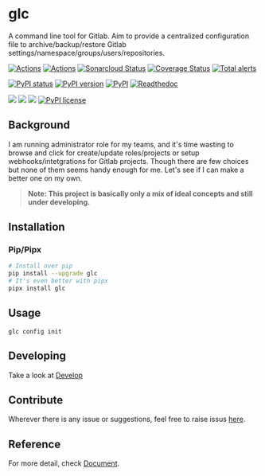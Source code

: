 # glc
A command line tool for Gitlab.
Aim to provide a centralized configuration file to archive/backup/restore Gitlab settings/namespace/groups/users/repositories.

[![Actions](https://github.com/evinoca/glc/workflows/unittest/badge.svg)](https://github.com/evinoca/glc/actions?query=workflow%3Aunittest)
[![Actions](https://github.com/evinoca/glc/workflows/docker/badge.svg)](https://github.com/evinoca/glc/actions?query=workflow%3Adocker)
[![Sonarcloud Status](https://sonarcloud.io/api/project_badges/measure?project=glc&metric=alert_status)](https://sonarcloud.io/dashboard?id=glc)
[![Coverage Status](https://coveralls.io/repos/github/evinoca/glc/badge.svg?branch=master)](https://coveralls.io/github/evinoca/glc?branch=master)
[![Total alerts](https://img.shields.io/lgtm/alerts/g/evinoca/glc.svg?logo=lgtm&logoWidth=18)](https://lgtm.com/projects/g/evinoca/glc/alerts/)

[![PyPI status](https://img.shields.io/pypi/status/glc.svg)](https://pypi.python.org/pypi/ansicolortags/)
[![PyPI version](https://badge.fury.io/py/glc.svg)](https://badge.fury.io/py/glc)
[![PyPI](https://img.shields.io/pypi/pyversions/glc.svg)](https://pypi.org/project/glc/)
[![Readthedoc](https://readthedocs.org/projects/gli/badge/?version=latest)](https://gli.readthedocs.io/en/latest/)

[![](https://img.shields.io/github/repo-size/evinoca/glc.svg)](https://github.com/evinoca/glc)
[![](https://img.shields.io/docker/pulls/evinoca/glc.svg)](https://hub.docker.com/r/evinoca/glc)
[![](https://img.shields.io/docker/automated/evinoca/glc.svg)](https://hub.docker.com/r/evinoca/glc)
[![PyPI license](https://img.shields.io/pypi/l/ansicolortags.svg)](https://pypi.python.org/pypi/glc/)

## Background
I am running administrator role for my teams, and it's time wasting to browse and click for create/update roles/projects or setup webhooks/intetgrations for Gitlab projects. Though there are few choices but none of them seems handy enough for me. Let's see if I can make a better one on my own.

> **Note: This project is basically only a mix of ideal concepts and still under developing.**


## Installation


### Pip/Pipx
```bash
# Install over pip
pip install --upgrade glc
# It's even better with pipx
pipx install glc
```

## Usage
```
glc config init
```

## Developing
Take a look at [Develop](https://glc.readthedocs.io/en/latest/develop/)

## Contribute
Wherever there is any issue or suggestions, feel free to raise issus [here](https://github.com/evinoca/glc/issues).

## Reference
For more detail, check [Document](https://glc.readthedocs.io/en/latest/).
